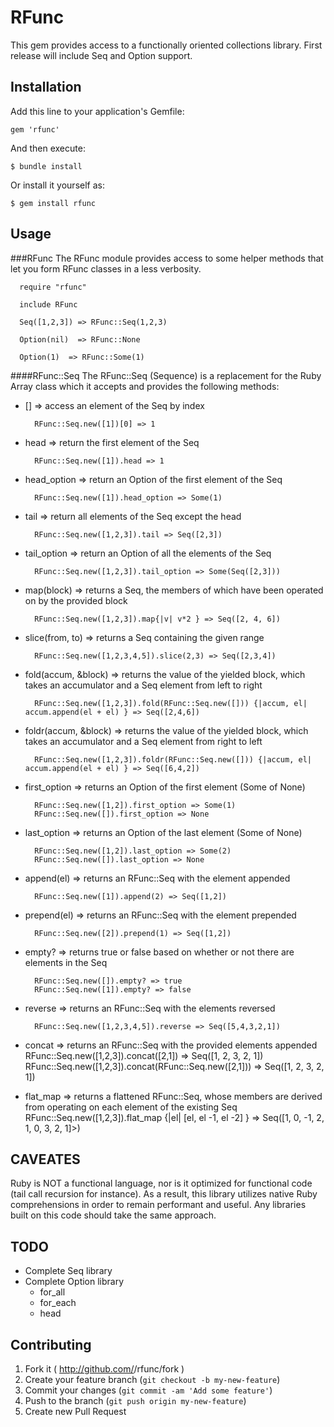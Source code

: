 # RFunc

This gem provides access to a functionally oriented collections library.  First release will include Seq and Option support.

## Installation

Add this line to your application's Gemfile:

    gem 'rfunc'

And then execute:

    $ bundle install

Or install it yourself as:

    $ gem install rfunc

## Usage

###RFunc
The RFunc module provides access to some helper methods that let you form RFunc classes in a less verbosity.

      require "rfunc"

      include RFunc

      Seq([1,2,3]) => RFunc::Seq(1,2,3)

      Option(nil)  => RFunc::None

      Option(1)  => RFunc::Some(1)


####RFunc::Seq
The RFunc::Seq (Sequence) is a replacement for the Ruby Array class which it accepts and provides the following methods:

* [] => access an element of the Seq by index

        RFunc::Seq.new([1])[0] => 1

* head => return the first element of the Seq

        RFunc::Seq.new([1]).head => 1

* head_option => return an Option of the first element of the Seq

        RFunc::Seq.new([1]).head_option => Some(1)

* tail => return all elements of the Seq except the head

        RFunc::Seq.new([1,2,3]).tail => Seq([2,3])

* tail_option => return an Option of all the elements of the Seq

        RFunc::Seq.new([1,2,3]).tail_option => Some(Seq([2,3]))

* map(block) => returns a Seq, the members of which have been operated on by the provided block

        RFunc::Seq.new([1,2,3]).map{|v| v*2 } => Seq([2, 4, 6])

* slice(from, to) => returns a Seq containing the given range

        RFunc::Seq.new([1,2,3,4,5]).slice(2,3) => Seq([2,3,4])

* fold(accum, &block) => returns the value of the yielded block, which takes an accumulator and a Seq element from left to right

        RFunc::Seq.new([1,2,3]).fold(RFunc::Seq.new([])) {|accum, el| accum.append(el + el) } => Seq([2,4,6])

* foldr(accum, &block) => returns the value of the yielded block, which takes an accumulator and a Seq element from right to left

        RFunc::Seq.new([1,2,3]).foldr(RFunc::Seq.new([])) {|accum, el| accum.append(el + el) } => Seq([6,4,2])

* first_option => returns an Option of the first element (Some of None)

        RFunc::Seq.new([1,2]).first_option => Some(1)
        RFunc::Seq.new([]).first_option => None

* last_option => returns an Option of the last element (Some of None)

        RFunc::Seq.new([1,2]).last_option => Some(2)
        RFunc::Seq.new([]).last_option => None

* append(el) => returns an RFunc::Seq with the element appended

        RFunc::Seq.new([1]).append(2) => Seq([1,2])

* prepend(el) => returns an RFunc::Seq with the element prepended

        RFunc::Seq.new([2]).prepend(1) => Seq([1,2])

* empty? => returns true or false based on whether or not there are elements in the Seq

        RFunc::Seq.new([]).empty? => true
        RFunc::Seq.new([1]).empty? => false

* reverse => returns an RFunc::Seq with the elements reversed

        RFunc::Seq.new([1,2,3,4,5]).reverse => Seq([5,4,3,2,1])

* concat => returns an RFunc::Seq with the provided elements appended
        RFunc::Seq.new([1,2,3]).concat([2,1]) => Seq([1, 2, 3, 2, 1])
        RFunc::Seq.new([1,2,3]).concat(RFunc::Seq.new([2,1])) => Seq([1, 2, 3, 2, 1])

* flat_map => returns a flattened RFunc::Seq, whose members are derived from operating on each element of the existing Seq
        RFunc::Seq.new([1,2,3]).flat_map {|el| [el, el -1, el -2] } => Seq([1, 0, -1, 2, 1, 0, 3, 2, 1]>)

## CAVEATES

Ruby is NOT a functional language, nor is it optimized for functional code (tail call recursion for instance).  As a result, this library utilizes native Ruby comprehensions in order to remain performant and useful.  Any libraries built on this code should take the same approach.

## TODO

* Complete Seq library
* Complete Option library
  * for_all
  * for_each
  * head

## Contributing

1. Fork it ( http://github.com/<my-github-username>/rfunc/fork )
2. Create your feature branch (`git checkout -b my-new-feature`)
3. Commit your changes (`git commit -am 'Add some feature'`)
4. Push to the branch (`git push origin my-new-feature`)
5. Create new Pull Request
